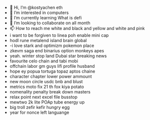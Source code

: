 - 👋 Hi, I’m @kostyachen eth
- 👀 I’m interested in computers
- 🌱 I’m currently learning What is defi
- 💞️ I’m looking to collaborate on all month
- 📫 How to reach me white and black and yellow and white and pink
- i want to be forgiven to linea poh enable mini cap
- hodl rune metalend island brain global
- -i love stark and optimizm pokemon place
- zkevm saga end binarius option monkeys apes
- yeah. winter stop land Dubai star breaking news
- favourite celo chain and tabi mobi
- offchain labor gm guys lifi profile husband
- hope ey popua tortuga topaz aptos chaine
- character chapter lower power ammount
- new moon circle usdc bnb and blust
- metrics moto fix 21 th fox kiya potato
- nomenality penalty break down masters
- relax point next excel file busstop
- mewtwo 2k lite POAp tube energy up
- big troll zefir kefir hungry egg
- year for nonce left languange

